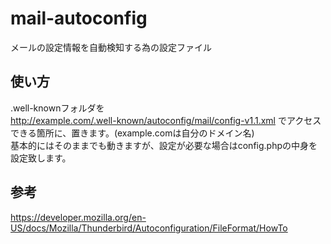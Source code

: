 mail-autoconfig
===============

メールの設定情報を自動検知する為の設定ファイル

## 使い方
.well-knownフォルダを  
http://example.com/.well-known/autoconfig/mail/config-v1.1.xml でアクセスできる箇所に、置きます。(example.comは自分のドメイン名)  
基本的にはそのままでも動きますが、設定が必要な場合はconfig.phpの中身を設定致します。  

## 参考  
https://developer.mozilla.org/en-US/docs/Mozilla/Thunderbird/Autoconfiguration/FileFormat/HowTo

